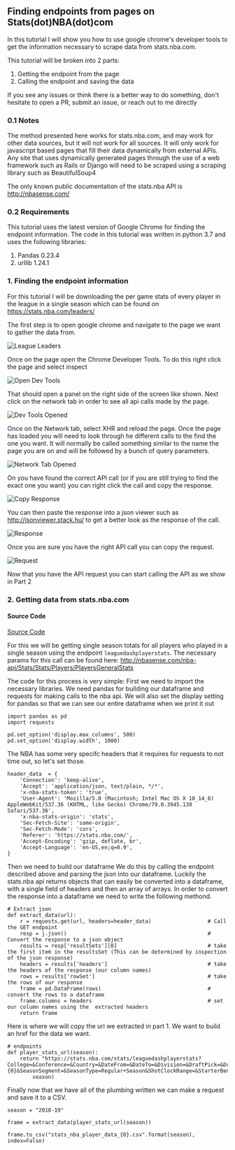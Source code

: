 ## Finding endpoints from pages on Stats(dot)NBA(dot)com

In this tutorial I will show you how to use google chrome's developer tools
to get the information necessary to scrape data from stats.nba.com.

This tutorial will be broken into 2 parts:
1. Getting the endpoint from the page
2. Calling the endpoint and saving the data

If you see any issues or think there is a better way to do something,
don't hesitate to open a PR, submit an issue, or reach out to me directly

### 0.1 Notes
The method presented here works for stats.nba.com, and may work for other data sources, but it will not work for all sources.
It will only work for javascript based pages that fill their data dynamically from external APIs. Any site that uses
dynamically generated pages through the use of a web framework such as Rails or Django will need to be scraped using a scraping library
such as BeautifulSoup4

The only known public documentation of the stats.nba API is http://nbasense.com/

### 0.2 Requirements
This tutorial uses the latest version of Google Chrome for finding the endpoint information.
The code in this tutorial was written in python 3.7 and uses the following libraries:
1. Pandas 0.23.4
2. urllib 1.24.1


### 1. Finding the endpoint information

For this tutorial I will be downloading the per game stats of every player in the league
in a single season which can be found on https://stats.nba.com/leaders/

The first step is to open google chrome and navigate to the page we want to gather the data from.

![League Leaders](screen_shots/players_page.png)

Once on the page open the Chrome Developer Tools. To do this
right click the page and select inspect

![Open Dev Tools](screen_shots/open_dev_tools.png)

That should open a panel on the right side of the screen like shown.
Next click on the network tab in order to see all api calls made by the page.

![Dev Tools Opened](screen_shots/dev_tools_opened.png)

Once on the Network tab, select XHR and reload the page. Once the page has loaded you will need
to look through he different calls to the find the one you want. It will normally
be called something similar to the name the page you are on and will be followed by a bunch of query parameters.

![Network Tab Opened](screen_shots/network_tab_opened.png)

On you have found the correct API call (or if you are still trying to find the exact one you want) you can right click the call and copy the response.

![Copy Response](screen_shots/copy_response.png)

You can then paste the response into a json viewer such as http://jsonviewer.stack.hu/ to get a better look as the response of the call.

![Response](screen_shots/response.png)

Once you are sure you have the right API call you can copy the request.

![Request](screen_shots/copy_url.png)


Now that you have the API request you can start calling the API as we show in Part 2



### 2. Getting data from stats.nba.com

#### Source Code

[Source Code](download_stats_nba_data.py)

For this we will be getting single season totals for all players who played in a single season using the endpoint `leaguedashplayerstats`.
The necessary params for this call can be found here: http://nbasense.com/nba-api/Stats/Stats/Players/PlayersGeneralStats

The code for this process is very simple:
First we need to import the necessary libraries. We need pandas for building our dataframe and requests for making calls to the nba api.
We will also set the display setting for pandas so that we can see our entire dataframe when we print it out
```
import pandas as pd
import requests

pd.set_option('display.max_columns', 500)
pd.set_option('display.width', 1000)
```

The NBA has some very specifc headers that it requires for requests to not time out, so let's set those.
```
header_data  = {
    'Connection': 'keep-alive',
    'Accept': 'application/json, text/plain, */*',
    'x-nba-stats-token': 'true',
    'User-Agent': 'Mozilla/5.0 (Macintosh; Intel Mac OS X 10_14_6) AppleWebKit/537.36 (KHTML, like Gecko) Chrome/79.0.3945.130 Safari/537.36',
    'x-nba-stats-origin': 'stats',
    'Sec-Fetch-Site': 'same-origin',
    'Sec-Fetch-Mode': 'cors',
    'Referer': 'https://stats.nba.com/',
    'Accept-Encoding': 'gzip, deflate, br',
    'Accept-Language': 'en-US,en;q=0.9',
}
```

Then we need to build our dataframe We do this by calling the endpoint described above and parsing the json into our dataframe.
Luckily the stats.nba api returns objects that can easily be converted into a dataframe, with a single field of headers and then an array of arrays.
In order to convert the response into a dataframe we need to write the following methond.
```
# Extract json
def extract_data(url):
    r = requests.get(url, headers=header_data)                  # Call the GET endpoint
    resp = j.json()                                             # Convert the response to a json object
    results = resp['resultSets'][0]                             # take the first item in the resultsSet (This can be determined by inspection of the json response)
    headers = results['headers']                                # take the headers of the response (our column names)
    rows = results['rowSet']                                    # take the rows of our response
    frame = pd.DataFrame(rows)                                  # convert the rows to a dataframe
    frame.columns = headers                                     # set our column names using the  extracted headers
    return frame

```

Here is where we will copy the url we extracted in part 1. We want to build an href for the data we want.
```
# endpoints
def player_stats_url(season):
    return "https://stats.nba.com/stats/leaguedashplayerstats?College=&Conference=&Country=&DateFrom=&DateTo=&Division=&DraftPick=&DraftYear=&GameScope=&GameSegment=&Height=&LastNGames=0&LeagueID=00&Location=&MeasureType=Base&Month=0&OpponentTeamID=0&Outcome=&PORound=0&PaceAdjust=N&PerMode=Totals&Period=0&PlayerExperience=&PlayerPosition=&PlusMinus=N&Rank=N&Season={0}&SeasonSegment=&SeasonType=Regular+Season&ShotClockRange=&StarterBench=&TeamID=0&TwoWay=0&VsConference=&VsDivision=&Weight=".format(
        season)

```

Finally now that we have all of the plumbing written we can make a request and save it to a CSV.
```
season = "2018-19"

frame = extract_data(player_stats_url(season))

frame.to_csv("stats_nba_player_data_{0}.csv".format(season), index=False)
```
